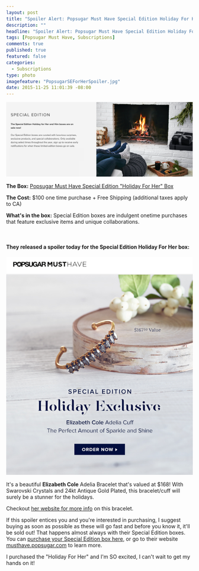 ```yaml
---
layout: post
title: "Spoiler Alert: Popsugar Must Have Special Edition Holiday For Her Item!"
description: ""
headline: "Spoiler Alert: Popsugar Must Have Special Edition Holiday For Her Item!"
tags: [Popsugar Must Have, Subscriptions]
comments: true
published: true
featured: false
categories: 
  - Subscriptions
type: photo
imagefeature: "PopsugarSEForHerSpoiler.jpg"
date: 2015-11-25 11:01:39 -08:00
---
```


<center><a href="https://musthave.popsugar.com/p/monthly-subscription?utm_source=link&utm_medium=confirmation-page&utm_campaign=referral&utm_content=u:16301514" target="_blank">
<img src="/images/PopsugarSEHolidayBoxes.png" border="0" style="border:none;max-width:100%;" alt="Popsugar Must Have Special Edition Boxes!" />
</a></center>

<p><b>The Box:</b> <a href="https://musthave.popsugar.com/p/monthly-subscription?utm_source=link&utm_medium=confirmation-page&utm_campaign=referral&utm_content=u:16301514" target="_blank">Popsugar Must Have Special Edition "Holiday For Her" Box</a></p>
<p><b>The Cost:</b> $100 one time purchase + Free Shipping (additional taxes apply to CA)</p>
<p><b>What's in the box:</b> Special Edition boxes are indulgent onetime purchases that feature exclusive items and unique collaborations.</p>
<br>

<H4>They released a spoiler today for the Special Edition Holiday For Her box:</H4>

<center><a href="https://musthave.popsugar.com/p/monthly-subscription?utm_source=link&utm_medium=confirmation-page&utm_campaign=referral&utm_content=u:16301514" target="_blank">
<img src="/images/PopsugarSEHolidayForHerSpoiler.png" border="0" style="border:none;max-width:100%;" alt="Popsugar Must Have Special Edition Holiday For Her Spoiler Item!" />
</a></center>

<p>It's a beautiful <b>Elizabeth Cole</b> Adelia Bracelet that's valued at $168! With Swarovski Crystals and 24kt Antique Gold Plated, this bracelet/cuff will surely be a stunner for the holidays.</p>

<p>Checkout <a href="http://www.elizabethcolejewelry.com/products/adelia-bracelet?variant=3593168645" target="_blank">her website for more info</a> on this bracelet.</p>

<p>If this spoiler entices you and you're interested in purchasing, I suggest buying as soon as possible as these will go fast and before you know it, it'll be sold out! That happens almost always with their Special Edition boxes. You can <a href="https://musthave.popsugar.com/p/monthly-subscription?utm_source=link&utm_medium=confirmation-page&utm_campaign=referral&utm_content=u:16301514" target="_blank">purchase your Special Edition box here</a>, or go to their website <a href="https://musthave.popsugar.com/p/monthly-subscription?utm_source=link&utm_medium=confirmation-page&utm_campaign=referral&utm_content=u:16301514" target="_blank">musthave.popsugar.com</a> to learn more.</p>

<p>I purchased the "Holiday For Her" and I'm SO excited, I can't wait to get my hands on it!</p>
